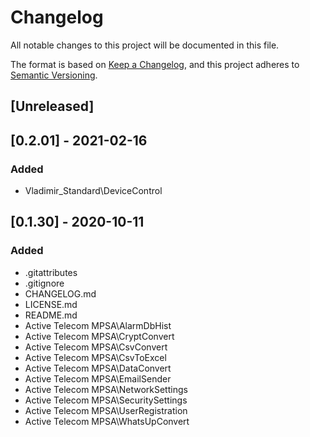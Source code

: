 # Changelog
All notable changes to this project will be documented in this file.

The format is based on [Keep a Changelog](https://keepachangelog.com/en/1.0.0/),
and this project adheres to [Semantic Versioning](https://semver.org/spec/v2.0.0.html).

## [Unreleased]

## [0.2.01] - 2021-02-16
### Added
- Vladimir_Standard\DeviceControl

## [0.1.30] - 2020-10-11
### Added
- .gitattributes
- .gitignore
- CHANGELOG.md
- LICENSE.md
- README.md
- Active Telecom MPSA\AlarmDbHist
- Active Telecom MPSA\CryptConvert
- Active Telecom MPSA\CsvConvert
- Active Telecom MPSA\CsvToExcel
- Active Telecom MPSA\DataConvert
- Active Telecom MPSA\EmailSender
- Active Telecom MPSA\NetworkSettings
- Active Telecom MPSA\SecuritySettings
- Active Telecom MPSA\UserRegistration
- Active Telecom MPSA\WhatsUpConvert

